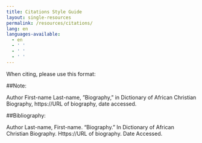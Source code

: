 ```yaml
---
title: Citations Style Guide
layout: single-resources
permalink: /resources/citations/
lang: en
languages-available:                         
  - en
  - ' '
  - ' '
  - ' '
---
```


When citing, please use this format:  



##Note:  

Author First-name Last-name, ”Biography,” in Dictionary of African Christian Biography, https://URL of biography, date accessed.  


##Bibliography:

Author Last-name, First-name. “Biography.” In Dictionary of African Christian Biography. Https://URL of biography. Date Accessed.  
